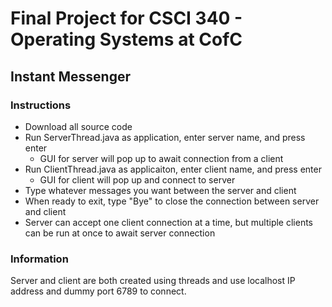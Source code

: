 # Final Project for CSCI 340 - Operating Systems at CofC

## Instant Messenger

### Instructions

- Download all source code
- Run ServerThread.java as application, enter server name, and press enter
  - GUI for server will pop up to await connection from a client
- Run ClientThread.java as applicaiton, enter client name, and press enter
  - GUI for client will pop up and connect to server
- Type whatever messages you want between the server and client
- When ready to exit, type "Bye" to close the connection between server and client
- Server can accept one client connection at a time, but multiple clients can be run at once to await server connection

### Information

Server and client are both created using threads and use localhost IP address and dummy port 6789 to connect.
